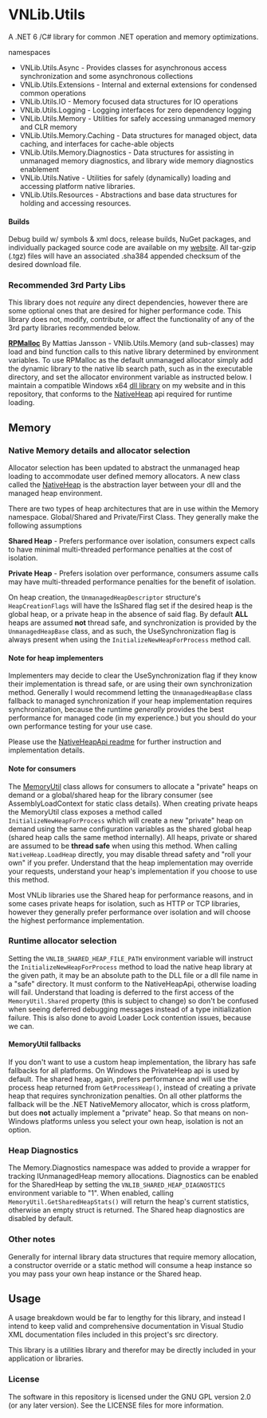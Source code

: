 # VNLib.Utils

A .NET 6 /C# library for common .NET operation and memory optimizations.

namespaces
- VNLib.Utils.Async - Provides classes for asynchronous access synchronization and some asynchronous collections
- VNLib.Utils.Extensions - Internal and external extensions for condensed common operations
- VNLib.Utils.IO - Memory focused data structures for IO operations
- VNLib.Utils.Logging - Logging interfaces for zero dependency logging
- VNLib.Utils.Memory - Utilities for safely accessing unmanaged memory and CLR memory
- VNLib.Utils.Memory.Caching - Data structures for managed object, data caching, and interfaces for cache-able objects
- VNLib.Utils.Memory.Diagnostics - Data structures for assisting in unmanaged memory diagnostics, and library wide memory diagnostics enablement
- VNLib.Utils.Native - Utilities for safely (dynamically) loading and accessing platform native libraries.
- VNLib.Utils.Resources - Abstractions and base data structures for holding and accessing resources.

#### Builds
Debug build w/ symbols & xml docs, release builds, NuGet packages, and individually packaged source code are available on my [website](https://www.vaughnnugent.com/resources/software). All tar-gzip (.tgz) files will have an associated .sha384 appended checksum of the desired download file.

### Recommended 3rd Party Libs
This library does not *require* any direct dependencies, however there are some optional ones that are desired for higher performance code. This library does not, modify, contribute, or affect the functionality of any of the 3rd party libraries recommended below.

[**RPMalloc**](https://github.com/mjansson/rpmalloc) By Mattias Jansson - VNlib.Utils.Memory (and sub-classes) may load and bind function calls to this native library determined by environment variables. To use RPMalloc as the default unmanaged allocator simply add the dynamic library to the native lib search path, such as in the executable directory, and set the allocator environment variable as instructed below. I maintain a compatible Windows x64 [dll library](../WinRpMalloc/README.md) on my website and in this repository, that conforms to the [NativeHeap](../NativeHeapApi/README.md) api required for runtime loading.

## Memory

### Native Memory details and allocator selection
Allocator selection has been updated to abstract the unmanaged heap loading to accommodate user defined memory allocators. A new class called the [NativeHeap](src/Memory/NativeHeap.cs) is the abstraction layer between your dll and the managed heap environment. 

There are two types of heap architectures that are in use within the Memory namespace. Global/Shared and Private/First Class. They generally make the following assumptions 

**Shared Heap** - Prefers performance over isolation, consumers expect calls to have minimal multi-threaded performance penalties at the cost of isolation.

**Private Heap** - Prefers isolation over performance, consumers assume calls may have multi-threaded performance penalties for the benefit of isolation. 

On heap creation, the `UnmanagedHeapDescriptor` structure's `HeapCreationFlags` will have the IsShared flag set if the desired heap is the global heap, or a private heap in the absence of said flag. By default **ALL** heaps are assumed **not** thread safe, and synchronization is provided by the `UnmanagedHeapBase` class, and as such, the UseSynchronization flag is always present when using the `InitializeNewHeapForProcess` method call. 

#### Note for heap implementers
Implementers may decide to clear the UseSynchronization flag if they know their implementation is thread safe, or are using their own synchronization method. Generally I would recommend letting the `UnmanagedHeapBase` class fallback to managed synchronization if your heap implementation requires synchronization, because the runtime *generally* provides the best performance for managed code (in my experience.) but you should do your own performance testing for your use case. 

Please use the [NativeHeapApi readme](../NativeHeapApi/README.md) for further instruction and implementation details. 

#### Note for consumers
The [MemoryUtil](src/Memory/MemoryUtil.cs) class allows for consumers to allocate a "private" heaps on demand or a global/shared heap for the library consumer (see AssemblyLoadContext for static class details). When creating private heaps the MemoryUtil class exposes a method called `InitializeNewHeapForProcess` which will create a new "private" heap on demand using the same configuration variables as the shared global heap (shared heap calls the same method internally). All heaps, private or shared are assumed to be **thread safe** when using this method. When calling `NativeHeap.LoadHeap` directly, you may disable thread safety and "roll your own" if you prefer. Understand that the heap implementation may override your requests, understand your heap's implementation if you choose to use this method. 

Most VNLib libraries use the Shared heap for performance reasons, and in some cases private heaps for isolation, such as HTTP or TCP libraries, however they generally prefer performance over isolation and will choose the highest performance implementation. 

### Runtime allocator selection
Setting the `VNLIB_SHARED_HEAP_FILE_PATH` environment variable will instruct the `InitializeNewHeapForProcess` method to load the native heap library at the given path, it may be an absolute path to the DLL file or a dll file name in a "safe" directory. It must conform to the NativeHeapApi, otherwise loading will fail. Understand that loading is deferred to the first access of the `MemoryUtil.Shared` property (this is subject to change) so don't be confused when seeing deferred debugging messages instead of a type initialization failure. This is also done to avoid Loader Lock contention issues, because we can. 

#### MemoryUtil fallbacks
If you don't want to use a custom heap implementation, the library has safe fallbacks for all platforms. On Windows the PrivateHeap api is used by default. The shared heap, again, prefers performance and will use the process heap returned from `GetProcessHeap()`, instead of creating a private heap that requires synchronization penalties. On all other platforms the fallback will be the .NET NativeMemory allocator, which is cross platform, but does **not** actually implement a "private" heap. So that means on non-Windows platforms unless you select your own heap, isolation is not an option. 

### Heap Diagnostics
The Memory.Diagnostics namespace was added to provide a wrapper for tracking IUnmanagedHeap memory allocations. Diagnostics can be enabled for the SharedHeap by setting the `VNLIB_SHARED_HEAP_DIAGNOSTICS` environment variable to "1". When enabled, calling `MemoryUtil.GetSharedHeapStats()` will return the heap's current statistics, otherwise an empty struct is returned. The Shared heap diagnostics are disabled by default.

### Other notes
Generally for internal library data structures that require memory allocation, a constructor override or a static method will consume a heap instance so you may pass your own heap instance or the Shared heap.

## Usage
A usage breakdown would be far to lengthy for this library, and instead I intend to keep valid and comprehensive documentation in Visual Studio XML documentation files included in this project's src directory. 

This library is a utilities library and therefor may be directly included in your application or libraries. 

### License

The software in this repository is licensed under the GNU GPL version 2.0 (or any later version). 
See the LICENSE files for more information.